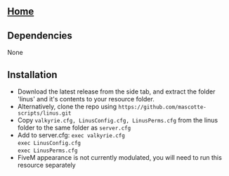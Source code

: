 ## [Home](/index.md)

## Dependencies
None

## Installation
- Download the latest release from the side tab, and extract the folder 'linus' and it's contents to your resource folder.
- Alternatively, clone the repo using `https://github.com/mascotte-scripts/linus.git`
- Copy `valkyrie.cfg, LinusConfig.cfg, LinusPerms.cfg` from the linus folder to the same folder as `server.cfg` 
- Add to server.cfg: 
`exec valkyrie.cfg`<br/>
`exec LinusConfig.cfg`<br/>
`exec LinusPerms.cfg`<br/>
- FiveM appearance is not currently modulated, you will need to run this resource separately
